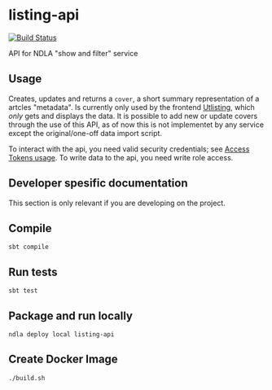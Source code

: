 # listing-api
[![Build Status](https://travis-ci.org/NDLANO/listing-api.svg?branch=master)](https://travis-ci.org/NDLANO/listing-api)

API for NDLA "show and filter" service

## Usage

Creates, updates and returns a ```cover```, a short summary representation of a artcles "metadata". Is currently only used by the frontend [Utlisting](https://listing-frontend.test.api.ndla.no/listing/betongfaget), which _only_ gets and displays the data. It is possible to add new 
or update covers through the use of this API, as of now this is not implementet by any service except 
the original/one-off data import script.


To interact with the api, you need valid security credentials; see [Access Tokens usage](https://github.com/NDLANO/auth/blob/master/README.md).
To write data to the api, you need write role access.

## Developer spesific documentation
This section is only relevant if you are developing on the project.

## Compile
    sbt compile

## Run tests
    sbt test

## Package and run locally
    ndla deploy local listing-api

## Create Docker Image
    ./build.sh

